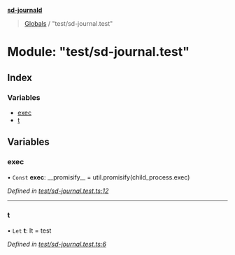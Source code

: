 **[sd-journald](../README.md)**

> [Globals](../globals.md) / "test/sd-journal.test"

# Module: "test/sd-journal.test"

## Index

### Variables

* [exec](_test_sd_journal_test_.md#exec)
* [t](_test_sd_journal_test_.md#t)

## Variables

### exec

• `Const` **exec**: \_\_promisify\_\_ = util.promisify(child\_process.exec)

*Defined in [test/sd-journal.test.ts:12](https://github.com/sargun/sd-journald/blob/2530053/test/sd-journal.test.ts#L12)*

___

### t

• `Let` **t**: It = test

*Defined in [test/sd-journal.test.ts:6](https://github.com/sargun/sd-journald/blob/2530053/test/sd-journal.test.ts#L6)*
